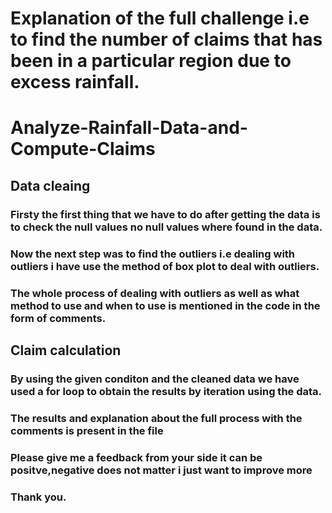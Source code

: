 # Explanation of the full challenge i.e to find the number of claims that has been in a particular region due to excess rainfall.
# Analyze-Rainfall-Data-and-Compute-Claims
## Data cleaing 
### Firsty the first thing that we have to do after getting the data is to check the null values no null values where found in the data.
### Now the next step was to find the outliers i.e dealing with outliers i have use the method  of box plot to deal with outliers.
### The whole process of dealing with outliers as well as what method to use and when to use is mentioned in the code in the form of comments.
## Claim calculation 
### By using the given conditon and the cleaned data we have used a for loop to obtain the results by iteration using the data.
### The results and explanation about the full process with the comments is present in the file 
### Please give me a feedback from your side it can be positve,negative does not matter i just want to improve more 
### Thank you.
